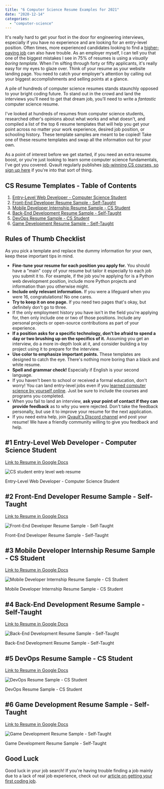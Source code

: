 ```yaml
---
title: "6 Computer Science Resume Examples for 2021"
date: "2020-12-14"
categories: 
  - "computer-science"
---
```


It's really hard to get your foot in the door for engineering interviews, especially if you have no experience and are looking for an entry-level position. Often times, more experienced candidates looking to find a [higher-paying job](https://qvault.io/2020/12/09/highest-paying-computer-science-jobs/) can also have trouble. As an employer myself, I can tell you that one of the biggest mistakes I see in 75% of resumes is using a _visually boring template_. When I'm sifting through forty or fifty applicants, it's really easy for my eyes to glaze over. Think of your resume as your website landing page. You need to catch your employer's attention by calling out your biggest accomplishments and selling points at a glance.

A pile of hundreds of computer science resumes stands staunchly opposed to your bright coding future. To stand out in the crowd and land the interviews you'll need to get that dream job, you’ll need to write a _fantastic_ computer science resume.

I've looked at hundreds of resumes from computer science students, researched other's opinions about what works and what doesn't, and compiled a list of the top 6 resume templates that will help you get your point across no matter your work experience, desired job position, or schooling history. These template samples are meant to be copied! Take one of these resume templates and swap all the information out for your own.

As a point of interest before we get started, if you need an extra resume boost, or you're just looking to learn some computer science fundamentals, I've got you covered. Qvault regularly publishes [job-winning CS courses, so sign up here](https://qvault.io/) if you're into that sort of thing.

## CS Resume Templates - Table of Contents

1. [Entry-Level Web Developer - Computer Science Student](#cs-student-entry-web)
2. [Front-End Developer Resume Sample - Self-Taught](#self-taught-web-position)
3. [Mobile Developer Internship Resume Sample - CS Student](#cs-student-mobile-internship)
4. [Back-End Development Resume Sample - Self-Taught](#self-taught-backend-web)
5. [DevOps Resume Sample - CS Student](#cs-student-devops-position)
6. [Game Development Resume Sample - Self-Taught](#self-taught-game-dev)

## Rules of Thumb Checklist

As you pick a template and replace the dummy information for your own, keep these important tips in mind.

- **Fine-tune your resume for each position you apply for.** You should have a "main" copy of your resume but tailor it especially to each job you submit it to. For example, if the job you're applying for is a Python web development position, include more Python projects and information than you otherwise might.
- **Include only relevant information.** If you were a lifeguard when you were 16, congratulations! No one cares.
- **Try to keep it on one page.** If you need two pages that's okay, but definitely don't go to three.
- If the only employment history you have isn't in the field you're applying for, then only include one or two of those positions. Include any personal projects or open-source contributions as part of your experience.
- **If a position asks for a specific technology, don't be afraid to spend a day or two brushing up on the specifics of it.** Assuming you get an interview, do a more in-depth look at it, and consider building a toy project using it to prepare for the interview.
- **Use color to emphasize important points.** These templates are designed to catch the eye. There's nothing more boring than a black and white resume.
- **Spell and grammar check!** Especially if English is your second language.
- If you haven't been to school or received a formal education, don't worry! You can land entry-level jobs even if you [learned computer science by yourself online](https://qvault.io/2020/11/18/comprehensive-guide-to-learn-computer-science-online/). Just be sure to include the courses and programs you completed.
- When you fail to land an interview, **ask your point of contact if they can provide feedback** as to why you were rejected. Don't take the feedback personally, but use it to improve your resume for the next application.
- If you need extra help, join [Qvault's Discord channel](https://discord.com/invite/xCQxj2vb) and post your resume! We have a friendly community willing to give you feedback and help.

## #1 Entry-Level Web Developer - Computer Science Student

[Link to Resume in Google Docs](https://docs.google.com/document/d/1tHF3aJanamLxxqO2drRCoNwxw5ETBCuLiqulBupW4M0/edit?usp=sharing)

![CS student entry level web resume](images/CS-student-entry-level-web-resume-page-001-1.jpg)

Entry-Level Web Developer - Computer Science Student

## #2 Front-End Developer Resume Sample - Self-Taught

[Link to Resume in Google Docs](https://docs.google.com/document/d/1W7An1H3mQbtx8J8419LgHxTIbuA-24zmV6H2KLRF6gs/edit?usp=sharing)

![Front-End Developer Resume Sample - Self-Taught](images/Self-taught-front-end-web-resume-page-001.jpg)

Front-End Developer Resume Sample - Self-Taught

## #3 Mobile Developer Internship Resume Sample - CS Student

[Link to Resume in Google Docs](https://docs.google.com/document/d/1K4DmVd8OKn1pBeqVoDrnMJgiEqKebMRqYXOczF2qxtA/edit?usp=sharing)

![Mobile Developer Internship Resume Sample - CS Student](images/CS-student-mobile-internship-resume-page-001.jpg)

Mobile Developer Internship Resume Sample - CS Student

## #4 Back-End Development Resume Sample - Self-Taught

[Link to Resume in Google Docs](https://docs.google.com/document/d/1B7tKw2ViDsxMl5ruJxiSpleG0tAuV5bGhn0jvwxQms0/edit?usp=sharing)

![Back-End Development Resume Sample - Self-Taught](images/Self-taught-back-end-web-resume-page-001.jpg)

Back-End Development Resume Sample - Self-Taught

## #5 DevOps Resume Sample - CS Student

[Link to Resume in Google Docs](https://docs.google.com/document/d/1skTEEymyn0-szPZn_A2cBm84DlRTh4PHki_7b5UQhB8/edit?usp=sharing)

![DevOps Resume Sample - CS Student](images/cs-student-devops-resume-page-001.jpg)

DevOps Resume Sample - CS Student

## #6 Game Development Resume Sample - Self-Taught

[Link to Resume in Google Docs](https://docs.google.com/document/d/1T4G3afOykA2es0Icfs81FZin7vVjkDBlkUYE31UeHd8/edit?usp=sharing)

![Game Development Resume Sample - Self-Taught](images/Self-taught-game-dev-resume-page-001.jpg)

Game Development Resume Sample - Self-Taught

## Good Luck

Good luck in your job search! If you're having trouble finding a job mainly due to a lack of real job experience, check out our [article on getting your first coding job](https://qvault.io/2021/01/06/get-a-programming-job-with-no-experience/).
